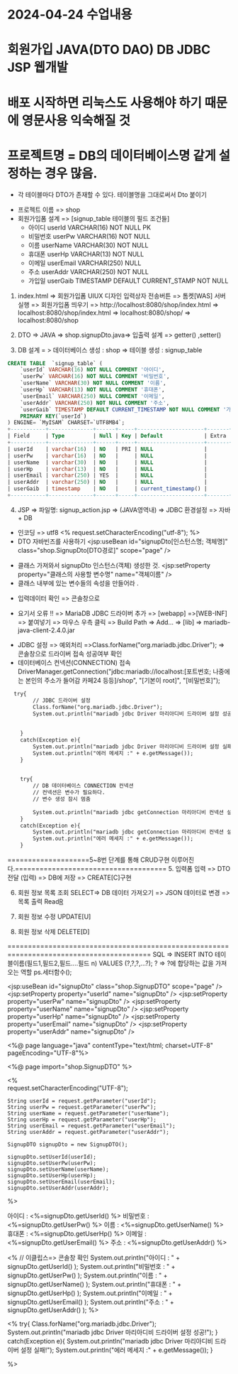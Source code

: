 # 2024-04-24 수업내용
# 회원가입 JAVA(DTO DAO) DB JDBC JSP 웹개발
# 배포 시작하면 리눅스도 사용해야 하기 때문에 영문사용 익숙해질 것
# 프로젝트명 = DB의 데이터베이스명 같게 설정하는 경우 많음. 
* 각 테이블마다 DTO가 존재할 수 있다. 테이블명을 그대로써서 Dto 붙이기
- 프로젝트 이름 => shop
- 회원가입폼 설계 => [signup_table 테이블의 필드 조건들]
  - 아이디		userId VARCHAR(16) NOT NULL	PK	
  - 비밀번호		userPw VARCHAR(16) NOT NULL		
  - 이름			userName VARCHAR(30) NOT NULL		
  - 휴대폰		userHp VARCHAR(13) NOT NULL	 	
  - 이메일		userEmail VARCHAR(250) NULL  	
  - 주소			userAddr VARCHAR(250) NOT NULL	
  - 가입일		userGaib TIMESTAMP DEFAULT CURRENT_STAMP NOT NULL	
	
1. index.html 
	=> 회원가입폼 UIUX 디자인 입력상자 전송버튼 
	=> 톰켓[WAS] 서버 실행 
	=> 회원가입폼 띄우기
	=> http://localhost:8080/shop/index.html
	=> localhost:8080/shop/index.html
	=> localhost:8080/shop/
	=> localhost:8080/shop

2. DTO => JAVA => shop.signupDto.java=> 입출력 설계 => getter() ,setter()

3. DB 설계 = > 데이터베이스 생성 : shop => 테이블 생성 : signup_table

```SQL
CREATE TABLE  `signup_table` (
    `userId` VARCHAR(16) NOT NULL COMMENT '아이디',
    `userPw` VARCHAR(16) NOT NULL COMMENT '비밀번호',	
    `userName` VARCHAR(30) NOT NULL COMMENT '이름',	
    `userHp` VARCHAR(13) NOT NULL COMMENT '휴대폰', 	
    `userEmail` VARCHAR(250) NULL COMMENT '이메일',  	
    `userAddr` VARCHAR(250) NOT NULL COMMENT '주소',
    `userGaib` TIMESTAMP DEFAULT CURRENT_TIMESTAMP NOT NULL COMMENT '가입일',
    PRIMARY KEY(`userId`)
) ENGINE= `MyISAM` CHARSET=`UTF8MB4`;
+-----------+--------------+------+-----+---------------------+-------+
| Field     | Type         | Null | Key | Default             | Extra |
+-----------+--------------+------+-----+---------------------+-------+
| userId    | varchar(16)  | NO   | PRI | NULL                |       |
| userPw    | varchar(16)  | NO   |     | NULL                |       |
| userName  | varchar(30)  | NO   |     | NULL                |       |
| userHp    | varchar(13)  | NO   |     | NULL                |       |
| userEmail | varchar(250) | YES  |     | NULL                |       |
| userAddr  | varchar(250) | NO   |     | NULL                |       |
| userGaib  | timestamp    | NO   |     | current_timestamp() |       |
+-----------+--------------+------+-----+---------------------+-------+


```
4. JSP => 파일명: signup_action.jsp => (JAVA영역내) => JDBC 환경설정 => 자바 + DB
  - 인코딩 => utf8 <% request.setCharacterEncoding("utf-8"); %>
  - DTO 자바빈즈를 사용하기 
  <jsp:useBean id="signupDto[인스턴스명; 객체명]" class="shop.SignupDto[DTO경로]" scope="page" />
  * 클래스 가져와서  signupDto 인스턴스(객체) 생성한 것.
  <jsp:setProperty property="클래스의 사용할 변수명" name="객체이름" />
  * 클래스 내부에 있는 변수들의 속성을 만들어라 .  
  - 입력데이터 확인 => 콘솔창으로
  * 요기서 오류 !! 
  => MariaDB JDBC 드라이버 추가 
  => [webapp] =>[WEB-INF] => 붙여넣기 => 마우스 우측 클릭 => Build Path => Add...
  => [lib] => mariadb-java-client-2.4.0.jar
  - JDBC 설정 
  => 예외처리 =>Class.forName("org.mariadb.jdbc.Driver"); => 콘솔창으로 드라이버 접속 성공여부 확인
  - 데이터베이스 컨넥션(CONNECTION) 접속
  DriverManager.getConnection("jdbc:mariadb://localhost:[포트번호; 나중에는 본인의 주소가 들어감 카페24 등등]/shop", "[기본이 root]", "[비밀번호]");
```jsp
  try{
		// JDBC 드라이버 설정
		Class.forName("org.mariadb.jdbc.Driver");
		System.out.println("mariadb jdbc Driver 마리아디비 드라이버 설정 성공!");
		
		
	}
	catch(Exception e){
		System.out.println("mariadb jdbc Driver 마리아디비 드라이버 설정 실패!");
		System.out.println("에러 메세지 :" + e.getMessage());
	}
	

	try{
		// DB 데이터베이스 CONNECTION 컨넥션
		// 컨넥션은 변수가 필요하다.
		// 변수 생성 잠시 멈춤
		
		System.out.println("mariadb jdbc getConnection 마리아디비 컨넥션 설정 성공!");
	}
	catch(Exception e){
		System.out.println("mariadb jdbc getConnection 마리아디비 컨넥션 설정 실패!");
		System.out.println("에러 메세지 :" + e.getMessage());
	}
```

====================5~8번 단계를 통해 CRUD구현 이루어진다.=====================================
5. 입력폼 입력 => DTO 전달 (입력) => DB에 저장 =>  CREATE[C]구현



6. 회원 정보 목록 조회 SELECT=> DB 데이터 가져오기 => JSON 데이터로 변경 => 목록 출력 Read[R](Select)

7. 회원 정보 수정 UPDATE[U]

8. 회원 정보 삭제 DELETE[D]

=========================================================================================
SQL => INSERT INTO 테이블이름(필드1,필드2,필드....필드 n) VALUES (?,?,?,...?);
? => ?에 합당하는 값을 가져오는 역할 ps.세터함수();



<jsp:useBean id="signupDto" class="shop.SignupDTO" scope="page" /> 
<jsp:setProperty property="userId" name="signupDto" />
<jsp:setProperty property="userPw" name="signupDto" />
<jsp:setProperty property="userName" name="signupDto" />
<jsp:setProperty property="userHp" name="signupDto" />
<jsp:setProperty property="userEmail" name="signupDto" />
<jsp:setProperty property="userAddr" name="signupDto" />

<%@ page language="java" contentType="text/html; charset=UTF-8"
    pageEncoding="UTF-8"%>

<%@ page import="shop.SignupDTO" %>

<% 	
	request.setCharacterEncoding("UTF-8"); 

	String userId = request.getParameter("userId");
	String userPw = request.getParameter("userPw");
	String userName = request.getParameter("userName");
	String userHp = request.getParameter("userHp");
	String userEmail = request.getParameter("userEmail");
	String userAddr = request.getParameter("userAddr");

	SignupDTO signupDto = new SignupDTO();
	
	signupDto.setUserId(userId);
	signupDto.setUserPw(userPw);
	signupDto.setUserName(userName);
	signupDto.setUserHp(userHp);
	signupDto.setUserEmail(userEmail);
	signupDto.setUserAddr(userAddr);
	
	
%>





아이디 : <%=signupDto.getUserId() %>
비밀번호 : <%=signupDto.getUserPw() %>
이름 : <%=signupDto.getUserName() %>
휴대폰 : <%=signupDto.getUserHp() %>
이메일 : <%=signupDto.getUserEmail() %>
주소 : <%=signupDto.getUserAddr() %>


<%
	// 이클립스=> 콘솔창 확인
	System.out.println("아이디 : " + signupDto.getUserId() );
	System.out.println("비밀번호 : " + signupDto.getUserPw() );
	System.out.println("이름 : " + signupDto.getUserName() );
	System.out.println("휴대폰 : " + signupDto.getUserHp() );
	System.out.println("이메일 : " + signupDto.getUserEmail() );
	System.out.println("주소 : " + signupDto.getUserAddr() );
%>

<%
	try{
		Class.forName("org.mariadb.jdbc.Driver");
		System.out.println("mariadb jdbc Driver 마리아디비 드라이버 설정 성공!");
	}
	catch(Exception e){
		System.out.println("mariadb jdbc Driver 마리아디비 드라이버 설정 실패!");
		System.out.println("에러 메세지 :" + e.getMessage());
	}
	
%>

